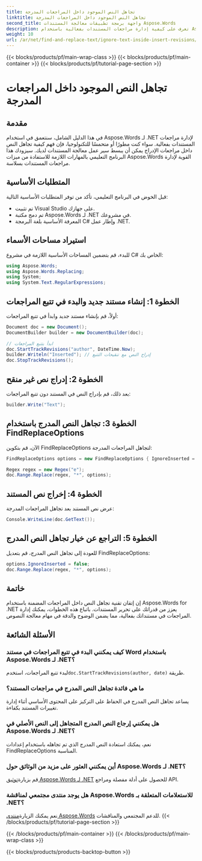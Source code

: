 ```yaml
---
title: تجاهل النص الموجود داخل المراجعات المدرجة
linktitle: تجاهل النص الموجود داخل المراجعات المدرجة
second_title: واجهة برمجة تطبيقات معالجة المستندات Aspose.Words
description: تعرف على كيفية إدارة مراجعات المستندات بفعالية باستخدام Aspose.Words for .NET. اكتشف تقنيات تجاهل النص داخل مراجعات الإدراج لتسهيل التحرير.
weight: 10
url: /ar/net/find-and-replace-text/ignore-text-inside-insert-revisions/
---
```


{{< blocks/products/pf/main-wrap-class >}}
{{< blocks/products/pf/main-container >}}
{{< blocks/products/pf/tutorial-page-section >}}

# تجاهل النص الموجود داخل المراجعات المدرجة

## مقدمة

في هذا الدليل الشامل، سنتعمق في استخدام Aspose.Words لـ .NET لإدارة مراجعات المستندات بفعالية. سواء كنت مطورًا أو متحمسًا للتكنولوجيا، فإن فهم كيفية تجاهل النص داخل مراجعات الإدراج يمكن أن يبسط سير عمل معالجة المستندات لديك. سيزودك هذا البرنامج التعليمي بالمهارات اللازمة للاستفادة من ميزات Aspose.Words القوية لإدارة مراجعات المستندات بسلاسة.

## المتطلبات الأساسية

قبل الخوض في البرنامج التعليمي، تأكد من توفر المتطلبات الأساسية التالية:
- تم تثبيت Visual Studio على جهازك.
- تم دمج مكتبة Aspose.Words لـ .NET في مشروعك.
- المعرفة الأساسية بلغة البرمجة C# وإطار عمل .NET.

## استيراد مساحات الأسماء

للبدء، قم بتضمين المساحات الأساسية اللازمة في مشروع C# الخاص بك:
```csharp
using Aspose.Words;
using Aspose.Words.Replacing;
using System;
using System.Text.RegularExpressions;
```

## الخطوة 1: إنشاء مستند جديد والبدء في تتبع المراجعات

أولاً، قم بإنشاء مستند جديد وابدأ في تتبع المراجعات:
```csharp
Document doc = new Document();
DocumentBuilder builder = new DocumentBuilder(doc);

// ابدأ بتتبع المراجعات
doc.StartTrackRevisions("author", DateTime.Now);
builder.Writeln("Inserted"); // إدراج النص مع تنقيحات التتبع
doc.StopTrackRevisions();
```

## الخطوة 2: إدراج نص غير منقح

بعد ذلك، قم بإدراج النص في المستند دون تتبع المراجعات:
```csharp
builder.Write("Text");
```

## الخطوة 3: تجاهل النص المدرج باستخدام FindReplaceOptions

الآن، قم بتكوين FindReplaceOptions لتجاهل المراجعات المدرجة:
```csharp
FindReplaceOptions options = new FindReplaceOptions { IgnoreInserted = true };

Regex regex = new Regex("e");
doc.Range.Replace(regex, "*", options);
```

## الخطوة 4: إخراج نص المستند

عرض نص المستند بعد تجاهل المراجعات المدرجة:
```csharp
Console.WriteLine(doc.GetText());
```

## الخطوة 5: التراجع عن خيار تجاهل النص المدرج

للعودة إلى تجاهل النص المدرج، قم بتعديل FindReplaceOptions:
```csharp
options.IgnoreInserted = false;
doc.Range.Replace(regex, "*", options);
```

## خاتمة

إن إتقان تقنية تجاهل النص داخل المراجعات المضمنة باستخدام Aspose.Words for .NET يعزز من قدراتك على تحرير المستندات. باتباع هذه الخطوات، يمكنك إدارة المراجعات في مستنداتك بفعالية، مما يضمن الوضوح والدقة في مهام معالجة النصوص.

## الأسئلة الشائعة

### كيف يمكنني البدء في تتبع المراجعات في مستند Word باستخدام Aspose.Words لـ .NET؟
 لبدء تتبع المراجعات، استخدم`doc.StartTrackRevisions(author, date)` طريقة.

### ما هي فائدة تجاهل النص المدرج في مراجعات المستند؟
يساعد تجاهل النص المدرج في الحفاظ على التركيز على المحتوى الأساسي أثناء إدارة تغييرات المستند بكفاءة.

### هل يمكنني إرجاع النص المدرج المتجاهل إلى النص الأصلي في Aspose.Words لـ .NET؟
نعم، يمكنك استعادة النص المدرج الذي تم تجاهله باستخدام إعدادات FindReplaceOptions المناسبة.

### أين يمكنني العثور على مزيد من الوثائق حول Aspose.Words لـ .NET؟
 قم بزيارة[توثيق Aspose.Words لـ .NET](https://reference.aspose.com/words/net/) للحصول على أدلة مفصلة ومراجع API.

### هل يوجد منتدى مجتمعي لمناقشة Aspose.Words للاستعلامات المتعلقة بـ .NET؟
 نعم يمكنك الزيارة[منتدى Aspose.Words](https://forum.aspose.com/c/words/8) للدعم المجتمعي والمناقشات.
{{< /blocks/products/pf/tutorial-page-section >}}

{{< /blocks/products/pf/main-container >}}
{{< /blocks/products/pf/main-wrap-class >}}

{{< blocks/products/products-backtop-button >}}
